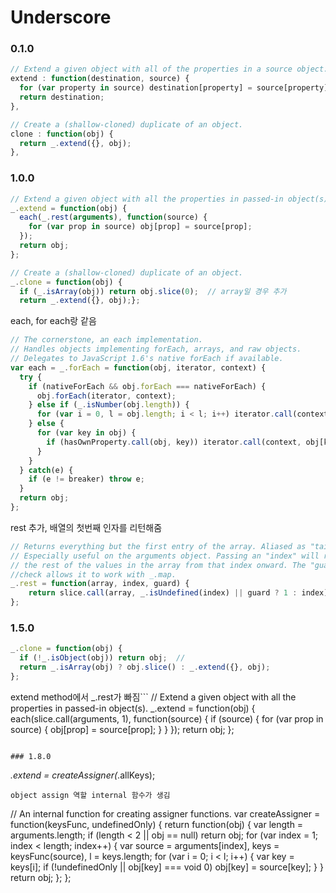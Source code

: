 # Underscore

### 0.1.0
```javascript
// Extend a given object with all of the properties in a source object.
extend : function(destination, source) {
  for (var property in source) destination[property] = source[property];
  return destination;
},

// Create a (shallow-cloned) duplicate of an object.
clone : function(obj) {
  return _.extend({}, obj);
},
```

### 1.0.0
```javascript
// Extend a given object with all the properties in passed-in object(s).
_.extend = function(obj) {
  each(_.rest(arguments), function(source) {
    for (var prop in source) obj[prop] = source[prop];
  });
  return obj;
};

// Create a (shallow-cloned) duplicate of an object.
_.clone = function(obj) {
  if (_.isArray(obj)) return obj.slice(0);  // array일 경우 추가
  return _.extend({}, obj);};
```

each, for each랑 같음
```javascript
// The cornerstone, an each implementation.
// Handles objects implementing forEach, arrays, and raw objects.
// Delegates to JavaScript 1.6's native forEach if available.
var each = _.forEach = function(obj, iterator, context) {
  try {
    if (nativeForEach && obj.forEach === nativeForEach) {
      obj.forEach(iterator, context);
    } else if (_.isNumber(obj.length)) {
      for (var i = 0, l = obj.length; i < l; i++) iterator.call(context, obj[i], i, obj);
    } else {
      for (var key in obj) {
        if (hasOwnProperty.call(obj, key)) iterator.call(context, obj[key], key, obj);
      }
    }
  } catch(e) {
    if (e != breaker) throw e;
  }
  return obj;
};
```
rest 추가, 배열의 첫번째 인자를 리턴해줌
```javascript
// Returns everything but the first entry of the array. Aliased as "tail".
// Especially useful on the arguments object. Passing an "index" will return
// the rest of the values in the array from that index onward. The "guard"
//check allows it to work with _.map.
_.rest = function(array, index, guard) {
    return slice.call(array, _.isUndefined(index) || guard ? 1 : index);
};
```

### 1.5.0
```javascript
_.clone = function(obj) {
  if (!_.isObject(obj)) return obj;  //
  return _.isArray(obj) ? obj.slice() : _.extend({}, obj);
};
```
extend method에서 _.rest가 빠짐```
// Extend a given object with all the properties in passed-in object(s).
_.extend = function(obj) {
  each(slice.call(arguments, 1), function(source) {
    if (source) {
      for (var prop in source) {
        obj[prop] = source[prop];
      }
    }
  });
  return obj;
};
```

### 1.8.0
```
_.extend = createAssigner(_.allKeys);
```
object assign 역할 internal 함수가 생김
```
// An internal function for creating assigner functions.
var createAssigner = function(keysFunc, undefinedOnly) {
  return function(obj) {
    var length = arguments.length;
    if (length < 2 || obj == null) return obj;
    for (var index = 1; index < length; index++) {
      var source = arguments[index],
          keys = keysFunc(source),
          l = keys.length;
      for (var i = 0; i < l; i++) {
        var key = keys[i];
        if (!undefinedOnly || obj[key] === void 0) obj[key] = source[key];
      }
    }
    return obj;
  };
};
```